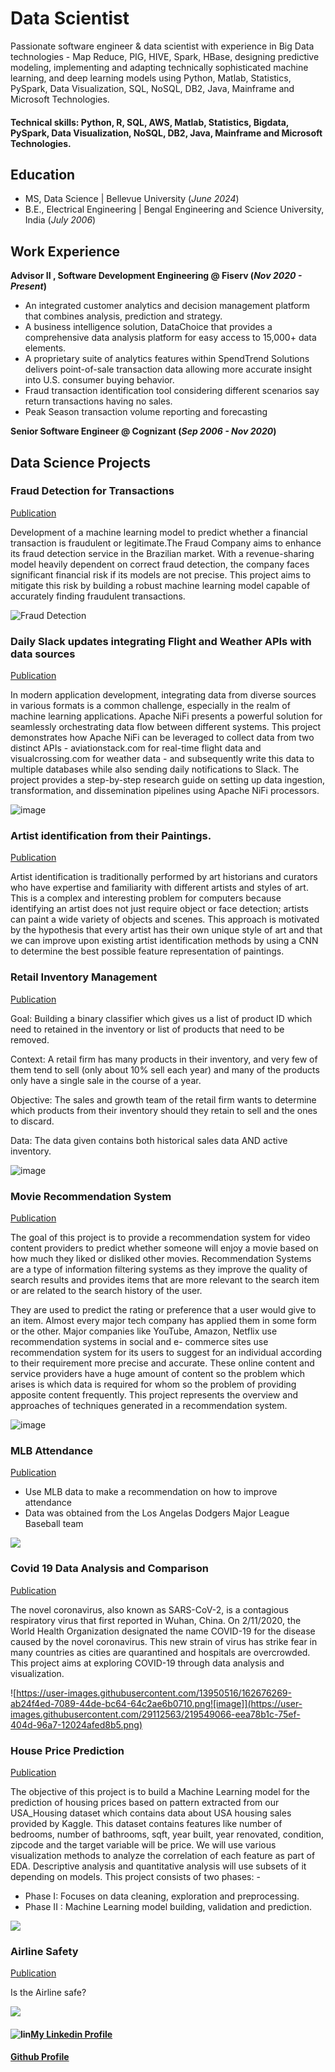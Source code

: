 # Data Scientist
Passionate software engineer & data scientist with experience in Big Data technologies - Map Reduce, PIG, HIVE, Spark, HBase, designing predictive modeling, implementing and adapting technically sophisticated machine learning, and deep learning models using Python, Matlab, Statistics, PySpark, Data Visualization, SQL, NoSQL, DB2, Java, Mainframe and Microsoft Technologies.

#### Technical skills: Python, R, SQL, AWS, Matlab, Statistics, Bigdata, PySpark, Data  Visualization, NoSQL, DB2, Java, Mainframe and Microsoft Technologies.

## Education
- MS, Data Science | Bellevue University (_June 2024_)
- B.E., Electrical Engineering | Bengal Engineering  and Science University, India (_July 2006_)

## Work Experience
**Advisor II , Software Development Engineering @ Fiserv (_Nov 2020 - Present_)**
- An integrated customer analytics and decision management platform that combines analysis, prediction and strategy.
- A business intelligence solution, DataChoice that provides a comprehensive data analysis platform for easy access to 15,000+ data elements.
- A proprietary suite of analytics features within SpendTrend Solutions delivers point-of-sale transaction data allowing more accurate insight into U.S. consumer buying behavior.
- Fraud transaction identification tool considering different scenarios say return transactions having no sales.
- Peak Season transaction volume reporting and forecasting

**Senior Software Engineer @ Cognizant (_Sep 2006 - Nov 2020_)**

## Data Science Projects
### Fraud Detection for Transactions ###

[Publication](https://github.com/chatkausik/chatkausik.github.io/tree/master/Fraud%20Detection%20For%20Transactions)

Development of a machine learning model to predict whether a financial transaction is fraudulent or legitimate.The Fraud Company aims to enhance its fraud detection service in the Brazilian market. With a revenue-sharing model heavily dependent on correct fraud detection, the company faces significant financial risk if its models are not precise. This project aims to mitigate this risk by building a robust machine learning model capable of accurately finding fraudulent transactions. 

![Fraud Detection](/assets/img/fraud.png)

### Daily Slack updates integrating Flight and Weather APIs with data sources ###

[Publication](https://github.com/chatkausik/chatkausik.github.io/tree/master/Daily%20Slack%20updates%20integrating%20Flight%20and%20Weather%20APIs%20with%20data%20sources)

In modern application development, integrating data from diverse sources in various formats is a common challenge, especially in the realm of machine learning applications. Apache NiFi presents a powerful solution for seamlessly orchestrating data flow between different systems. This project demonstrates how Apache NiFi can be leveraged to collect data from two distinct APIs - aviationstack.com for real-time flight data and visualcrossing.com for weather data - and subsequently write this data to multiple databases while also sending daily notifications to Slack. The project provides a step-by-step research guide on setting up data ingestion, transformation, and dissemination pipelines using Apache NiFi processors.

![image](/assets/img/NIFIFLOW.png)

### Artist identification from their Paintings. ###

[Publication](https://github.com/chatkausik/Second-Capstone-Project)

Artist identification is traditionally performed by art historians and curators who have expertise and familiarity with different artists and styles of art. This is a complex and interesting problem for computers because identifying an artist does not just require object or face detection; artists can paint a wide variety of objects and scenes.
This approach is motivated by the hypothesis that every artist has their own unique style of art and that we can improve upon existing artist identification methods by using a CNN to determine the best possible feature representation of paintings.


### Retail Inventory Management ###

[Publication](https://github.com/chatkausik/chatkausik.github.io/tree/master/Retail%20Inventory%20Management)

Goal: Building a binary classifier which gives us a list of product ID which need to retained in the inventory or list of products that need to be removed.

Context: A retail firm has many products in their inventory, and very few of them tend to sell (only about 10% sell each year) and many of the products only have a single sale in the course of a year.

Objective: The sales and growth team of the retail firm wants to determine which products from their inventory should they retain to sell and the ones to discard.

Data: The data given contains both historical sales data AND active inventory.

![image](https://user-images.githubusercontent.com/13950516/162671469-439c2144-cb8a-41e2-ad26-a91c361cb248.png)

### Movie Recommendation System ###

[Publication](https://github.com/chatkausik/chatkausik.github.io/tree/master/Movie%20Reccomender%20System)

The goal of this project is to provide a recommendation system for video content providers to predict whether someone will enjoy a movie based on how much they liked or disliked other movies. 
Recommendation Systems are a type of information filtering systems as they improve the quality of search results and provides items that are more relevant to the search item or are related to the search history of the user. 

They are used to predict the rating or preference that a user would give to an item. Almost every major tech company has applied them in some form or the other. Major companies like YouTube, Amazon, Netflix use recommendation systems in social and e- commerce sites use recommendation system for its users to suggest for an individual according to their requirement more precise and accurate. These online content and service providers have a huge amount of content so the problem which arises is which data is required for whom so the problem of providing apposite content frequently. This project represents the overview and approaches of techniques generated in a recommendation system.

![image](/assets/img/movies.jpeg)

### MLB Attendance ###

[Publication](https://github.com/chatkausik/chatkausik.github.io/tree/master/MLB%20Attendance)

* Use MLB data to make a recommendation on how to improve attendance
* Data was obtained from the Los Angelas Dodgers Major League Baseball team

![](/assets/img/MLB%20Correlation%20Heatmap.jpeg)

### Covid 19 Data Analysis and Comparison ###

[Publication](https://github.com/chatkausik/chatkausik.github.io/tree/master/Covid%2019%20Data%20Analysis%20and%20Comparison)

The novel coronavirus, also known as SARS-CoV-2, is a contagious respiratory virus that first reported in Wuhan, China. On 2/11/2020, the World Health Organization designated the name COVID-19 for the disease caused by the novel coronavirus. This new strain of virus has strike fear in many countries as cities are quarantined and hospitals are overcrowded. This project aims at exploring COVID-19 through data analysis and visualization.

![https://user-images.githubusercontent.com/13950516/162676269-ab24f4ed-7089-44de-bc64-64c2ae6b0710.png![image]](https://user-images.githubusercontent.com/29112563/219549066-eea78b1c-75ef-404d-96a7-12024afed8b5.png)


### House Price Prediction  ###

[Publication](https://github.com/chatkausik/chatkausik.github.io/tree/master/Housing%20Price%20Prediction)

The objective of this project is to build a Machine Learning model for the prediction of housing prices based on pattern extracted from our USA_Housing dataset which contains data about USA housing sales provided by Kaggle. This dataset contains features like number of bedrooms, number of bathrooms, sqft, year built, year renovated, condition, zipcode and the target variable will be price. We will use various visualization methods to analyze the correlation of each feature as part of EDA. Descriptive analysis and quantitative analysis will use subsets of it depending on models. This project consists of two phases: -

* Phase I: Focuses on data cleaning, exploration and preprocessing.
* Phase II : Machine Learning model building, validation and prediction.

![](/assets/img/distplot.png)

### Airline Safety ###

[Publication](https://github.com/chatkausik/chatkausik.github.io/tree/master/Airline%20Safety)

Is  the Airline safe?

![](/assets/img/airtravel.png)

#### ![lin](https://user-images.githubusercontent.com/13950516/162667635-e0d3d3f4-6e9f-4cbf-9308-d86507e2909d.png)[My Linkedin Profile](https://www.linkedin.com/in/kausik-chat-data-science/)

#### [Github Profile](https://github.com/chatkausik)
